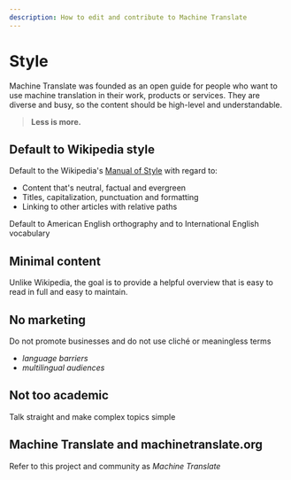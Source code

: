 ```yaml
---
description: How to edit and contribute to Machine Translate
---
```


# Style

Machine Translate was founded as an open guide for people who want to use machine translation in their work, products or services. They are diverse and busy, so the content should be high-level and understandable.

> **Less is more.**

## Default to Wikipedia style

Default to the Wikipedia's [Manual of Style](https://en.wikipedia.org/wiki/Wikipedia:Manual_of_Style) with regard to:

* Content that's neutral, factual and evergreen
* Titles, capitalization, punctuation and formatting
* Linking to other articles with relative paths

Default to American English orthography and to International English vocabulary

## Minimal content

Unlike Wikipedia, the goal is to provide a helpful overview that is easy to read in full and easy to maintain.

## No marketing

Do not promote businesses and do not use cliché or meaningless terms

* _language barriers_
* _multilingual audiences_

## Not too academic

Talk straight and make complex topics simple

## Machine Translate and machinetranslate.org

Refer to this project and community as _Machine Translate_

